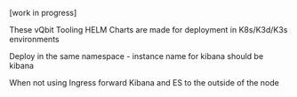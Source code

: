 [work in progress]

These vQbit Tooling HELM Charts are made for deployment in K8s/K3d/K3s environments

Deploy in the same namespace - instance name for kibana should be kibana

When not using Ingress forward Kibana and ES to the outside of the node
